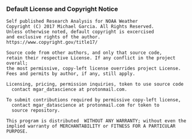 ### Default License and Copyright Notice
    Self published Research Analysis for NOAA Weather
    Copyright (C) 2017 Michael Garcia. All Rights Reserved.
    Unless otherwise noted, default copyright is excercised
    and exclusive rights of the author. 
    https://www.copyright.gov/title17/
    
    Source code from other authors, and only that source code,
    retain their respective License. If any conflict in the project overall;
    the most permissive, copy-left license overrides project License.
    Fees and permits by author, if any, still apply.
    
    Licensing, pricing, permission inquiries, token to use source code 
      contact mgar_datascience at protonmail.com.
    
    To submit contributions required by permissive copy-left license,
      contact mgar_datascience at protonmail.com for token to 
      source repository.

    This program is distributed  WITHOUT ANY WARRANTY; without even the 
    implied warranty of MERCHANTABILITY or FITNESS FOR A PARTICULAR 
    PURPOSE.  